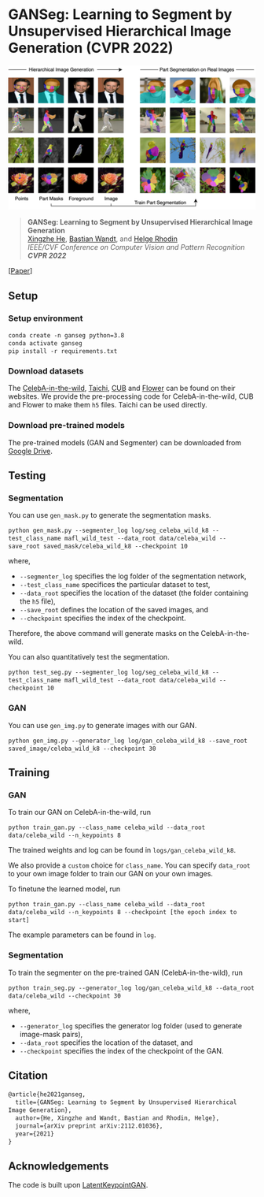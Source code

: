 # GANSeg: Learning to Segment by Unsupervised Hierarchical Image Generation (CVPR 2022)
![](assets/teaser.png)
>**GANSeg: Learning to Segment by Unsupervised Hierarchical Image Generation** <br>
>[Xingzhe He](https://xingzhehe.github.io/), [Bastian Wandt](http://bastianwandt.de/), and [Helge Rhodin](http://helge.rhodin.de/) <br>
>*IEEE/CVF Conference on Computer Vision and Pattern Recognition **CVPR 2022***

[[Paper](https://arxiv.org/abs/2112.01036)]

## Setup

### Setup environment
```
conda create -n ganseg python=3.8
conda activate ganseg
pip install -r requirements.txt
```
### Download datasets

The [CelebA-in-the-wild](https://mmlab.ie.cuhk.edu.hk/projects/CelebA.html), [Taichi](https://github.com/AliaksandrSiarohin/motion-cosegmentation), [CUB](http://www.vision.caltech.edu/visipedia/CUB-200-2011.html) and [Flower](https://www.robots.ox.ac.uk/~vgg/data/flowers/102/index.html) can be found on their websites. We provide the pre-processing code for CelebA-in-the-wild, CUB and Flower to make them `h5` files. Taichi can be used directly.

### Download pre-trained models

The pre-trained models (GAN and Segmenter) can be downloaded from [Google Drive](https://drive.google.com/drive/folders/1u-yKGETL8Z3HMnignKLikiC9VXRYXiXq?usp=sharing).

## Testing

### Segmentation

You can use `gen_mask.py` to generate the segmentation masks.
```
python gen_mask.py --segmenter_log log/seg_celeba_wild_k8 --test_class_name mafl_wild_test --data_root data/celeba_wild --save_root saved_mask/celeba_wild_k8 --checkpoint 10
```
where, 
- `--segmenter_log` specifies the log folder of the segmentation network,
- `--test_class_name` specifices the particular dataset to test, 
- `--data_root` specifies the location of the dataset (the folder containing the `h5` file), 
- `--save_root` defines the location of the saved images, and
- `--checkpoint` specifies the index of the checkpoint.

Therefore, the above command will generate masks on the CelebA-in-the-wild.
	
You can also quantitatively test the segmentation.

```
python test_seg.py --segmenter_log log/seg_celeba_wild_k8 --test_class_name mafl_wild_test --data_root data/celeba_wild --checkpoint 10
```
### GAN

You can use `gen_img.py` to generate images with our GAN.

```
python gen_img.py --generator_log log/gan_celeba_wild_k8 --save_root saved_image/celeba_wild_k8 --checkpoint 30
```

## Training

### GAN

To train our GAN on CelebA-in-the-wild, run
```
python train_gan.py --class_name celeba_wild --data_root data/celeba_wild --n_keypoints 8
```
The trained weights and log can be found in ```logs/gan_celeba_wild_k8```.

We also provide a `custom` choice for `class_name`. You can specify `data_root` to your own image folder to train our GAN on your own images.

To finetune the learned model, run
```
python train_gan.py --class_name celeba_wild --data_root data/celeba_wild --n_keypoints 8 --checkpoint [the epoch index to start]
```
The example parameters can be found in `log`. 

### Segmentation

To train the segmenter on the pre-trained GAN (CelebA-in-the-wild), run

```
python train_seg.py --generator_log log/gan_celeba_wild_k8 --data_root data/celeba_wild --checkpoint 30
```

where, 

- `--generator_log` specifies the generator log folder (used to generate image-mask pairs),
- `--data_root` specifies the location of the dataset, and
- `--checkpoint` specifies the index of the checkpoint of the GAN.

## Citation

```
@article{he2021ganseg,
  title={GANSeg: Learning to Segment by Unsupervised Hierarchical Image Generation},
  author={He, Xingzhe and Wandt, Bastian and Rhodin, Helge},
  journal={arXiv preprint arXiv:2112.01036},
  year={2021}
}
```
## Acknowledgements
The code is built upon [LatentKeypointGAN](https://xingzhehe.github.io/LatentKeypointGAN/).